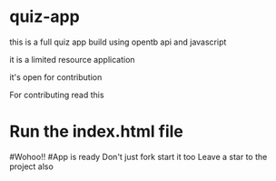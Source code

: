 # quiz-app
this is a full quiz app build using opentb api and javascript




it is a limited resource application 



it's open for contribution


For contributing read this
# Run the index.html file

#Wohoo!!
#App is ready
Don't just fork start it too
Leave a star to the project also
